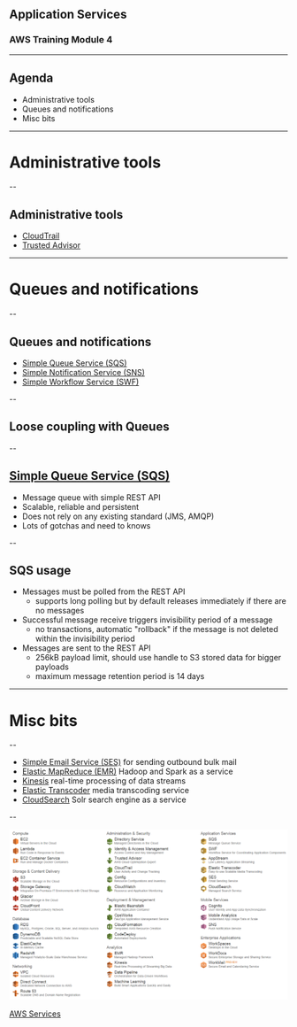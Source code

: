 
## Application Services
### AWS Training Module 4

---

## Agenda

- Administrative tools
- Queues and notifications
- Misc bits

---

# Administrative tools

--

## Administrative tools

- [CloudTrail](http://aws.amazon.com/cloudtrail/)
- [Trusted Advisor](https://aws.amazon.com/premiumsupport/trustedadvisor/)

---

# Queues and notifications

--

## Queues and notifications

- [Simple Queue Service (SQS)](http://aws.amazon.com/sqs/)
- [Simple Notification Service (SNS)](http://aws.amazon.com/sns/)
- [Simple Workflow Service (SWF)](http://aws.amazon.com/swf/)

--

## Loose coupling with Queues

--

## [Simple Queue Service (SQS)](http://aws.amazon.com/sqs/)

- Message queue with simple REST API
- Scalable, reliable and persistent
- Does not rely on any existing standard (JMS, AMQP)
- Lots of gotchas and need to knows

--

## SQS usage

- Messages must be polled from the REST API
  - supports long polling but by default releases immediately if there are no messages
- Successful message receive triggers invisibility period of a message
  - no transactions, automatic "rollback" if the message is not deleted within the invisibility period
- Messages are sent to the REST API
  - 256kB payload limit, should use handle to S3 stored data for bigger payloads
  - maximum message retention period is 14 days

---

# Misc bits

--

- [Simple Email Service (SES)](http://aws.amazon.com/ses/) for sending outbound bulk mail
- [Elastic MapReduce (EMR)](http://aws.amazon.com/elasticmapreduce/) Hadoop and Spark as a service
- [Kinesis](http://aws.amazon.com/kinesis/) real-time processing of data streams
- [Elastic Transcoder](http://aws.amazon.com/elastictranscoder/) media transcoding service
- [CloudSearch](http://aws.amazon.com/cloudsearch/) Solr search engine as a service

--

![List of AWS Services](/images/aws_list_of_services.png)

[AWS Services](http://aws.amazon.com/products/)
